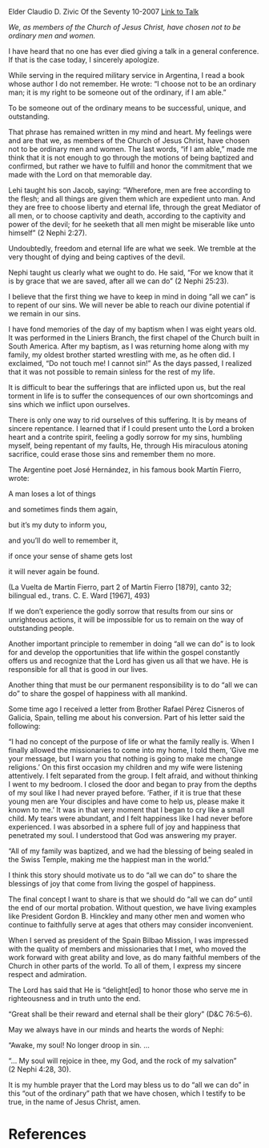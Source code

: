 Elder Claudio D. Zivic
Of the Seventy
10-2007
[Link to Talk](https://www.churchofjesuschrist.org/study/general-conference/2007/10/after-all-we-can-do?lang=eng)

_We, as members of the Church of Jesus Christ, have chosen not to be ordinary men and women._

I have heard that no one has ever died giving a talk in a general conference. If that is the case today, I sincerely apologize.

While serving in the required military service in Argentina, I read a book whose author I do not remember. He wrote: “I choose not to be an ordinary man; it is my right to be someone out of the ordinary, if I am able.”

To be someone out of the ordinary means to be successful, unique, and outstanding.

That phrase has remained written in my mind and heart. My feelings were and are that we, as members of the Church of Jesus Christ, have chosen not to be ordinary men and women. The last words, “if I am able,” made me think that it is not enough to go through the motions of being baptized and confirmed, but rather we have to fulfill and honor the commitment that we made with the Lord on that memorable day.

Lehi taught his son Jacob, saying: “Wherefore, men are free according to the flesh; and all things are given them which are expedient unto man. And they are free to choose liberty and eternal life, through the great Mediator of all men, or to choose captivity and death, according to the captivity and power of the devil; for he seeketh that all men might be miserable like unto himself” (2 Nephi 2:27).

Undoubtedly, freedom and eternal life are what we seek. We tremble at the very thought of dying and being captives of the devil.

Nephi taught us clearly what we ought to do. He said, “For we know that it is by grace that we are saved, after all we can do” (2 Nephi 25:23).

I believe that the first thing we have to keep in mind in doing “all we can” is to repent of our sins. We will never be able to reach our divine potential if we remain in our sins.

I have fond memories of the day of my baptism when I was eight years old. It was performed in the Liniers Branch, the first chapel of the Church built in South America. After my baptism, as I was returning home along with my family, my oldest brother started wrestling with me, as he often did. I exclaimed, “Do not touch me! I cannot sin!” As the days passed, I realized that it was not possible to remain sinless for the rest of my life.

It is difficult to bear the sufferings that are inflicted upon us, but the real torment in life is to suffer the consequences of our own shortcomings and sins which we inflict upon ourselves.

There is only one way to rid ourselves of this suffering. It is by means of sincere repentance. I learned that if I could present unto the Lord a broken heart and a contrite spirit, feeling a godly sorrow for my sins, humbling myself, being repentant of my faults, He, through His miraculous atoning sacrifice, could erase those sins and remember them no more.

The Argentine poet José Hernández, in his famous book Martín Fierro, wrote:





A man loses a lot of things

and sometimes finds them again,

but it’s my duty to inform you,

and you’ll do well to remember it,

if once your sense of shame gets lost

it will never again be found.





(La Vuelta de Martín Fierro, part 2 of Martín Fierro [1879], canto 32; bilingual ed., trans. C. E. Ward [1967], 493)





If we don’t experience the godly sorrow that results from our sins or unrighteous actions, it will be impossible for us to remain on the way of outstanding people.

Another important principle to remember in doing “all we can do” is to look for and develop the opportunities that life within the gospel constantly offers us and recognize that the Lord has given us all that we have. He is responsible for all that is good in our lives.



Another thing that must be our permanent responsibility is to do “all we can do” to share the gospel of happiness with all mankind.

Some time ago I received a letter from Brother Rafael Pérez Cisneros of Galicia, Spain, telling me about his conversion. Part of his letter said the following:

“I had no concept of the purpose of life or what the family really is. When I finally allowed the missionaries to come into my home, I told them, ‘Give me your message, but I warn you that nothing is going to make me change religions.’ On this first occasion my children and my wife were listening attentively. I felt separated from the group. I felt afraid, and without thinking I went to my bedroom. I closed the door and began to pray from the depths of my soul like I had never prayed before. ‘Father, if it is true that these young men are Your disciples and have come to help us, please make it known to me.’ It was in that very moment that I began to cry like a small child. My tears were abundant, and I felt happiness like I had never before experienced. I was absorbed in a sphere full of joy and happiness that penetrated my soul. I understood that God was answering my prayer.

“All of my family was baptized, and we had the blessing of being sealed in the Swiss Temple, making me the happiest man in the world.”

I think this story should motivate us to do “all we can do” to share the blessings of joy that come from living the gospel of happiness.

The final concept I want to share is that we should do “all we can do” until the end of our mortal probation. Without question, we have living examples like President Gordon B. Hinckley and many other men and women who continue to faithfully serve at ages that others may consider inconvenient.

When I served as president of the Spain Bilbao Mission, I was impressed with the quality of members and missionaries that I met, who moved the work forward with great ability and love, as do many faithful members of the Church in other parts of the world. To all of them, I express my sincere respect and admiration.

The Lord has said that He is “delight[ed] to honor those who serve me in righteousness and in truth unto the end.

“Great shall be their reward and eternal shall be their glory” (D&C 76:5–6).

May we always have in our minds and hearts the words of Nephi:

“Awake, my soul! No longer droop in sin. …

“… My soul will rejoice in thee, my God, and the rock of my salvation” (2 Nephi 4:28, 30).

It is my humble prayer that the Lord may bless us to do “all we can do” in this “out of the ordinary” path that we have chosen, which I testify to be true, in the name of Jesus Christ, amen.

# References
